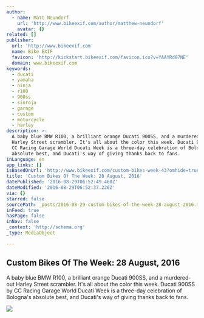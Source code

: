 ```yaml
---
author:
  - name: Matt Neundorf
    url: 'http://www.bikeexif.com/author/matthew-neundorf'
    avatar: {}
related: []
publisher:
  url: 'http://www.bikeexif.com'
  name: Bike EXIF
  favicon: 'http://kickstart.bikeexif.com/favicon.ico?v=YAAYRd87NE'
  domain: www.bikeexif.com
keywords:
  - ducati
  - yamaha
  - ninja
  - r100
  - 900ss
  - sinroja
  - garage
  - custom
  - motorcycle
  - harley
description: >-
  A baby blue BMW R100, a brilliant orange Ducati 900SS, and a murdered-out
  Harley Street scrambler. It's all about the color this week. Ducati 900SS by
  CC Racing Garage World Ducati Week is a three-day celebration of Bologna's
  absolute best, and Ducati's way of giving thanks back to fans.
inLanguage: en
app_links: []
isBasedOnUrl: 'http://www.bikeexif.com/custom-bikes-week-43?omhide=true'
title: 'Custom Bikes Of The Week: 28 August, 2016'
datePublished: '2016-08-29T06:52:49.460Z'
dateModified: '2016-08-29T06:52:37.226Z'
via: {}
starred: false
sourcePath: _posts/2016-08-29-custom-bikes-of-the-week-28-august-2016.md
inFeed: true
hasPage: false
inNav: false
_context: 'http://schema.org'
_type: MediaObject

---
```

<article style=""><h1>Custom Bikes Of The Week: 28 August, 2016</h1><p>A baby blue BMW R100, a brilliant orange Ducati 900SS, and a murdered-out Harley Street scrambler. It's all about the color this week. Ducati 900SS by CC Racing Garage World Ducati Week is a three-day celebration of Bologna's absolute best, and Ducati's way of giving thanks back to fans.</p><img src="http://kickstart.bikeexif.com/wp-content/uploads/2016/08/best-custom-motorcycles-facebook-4.jpg" /></article>